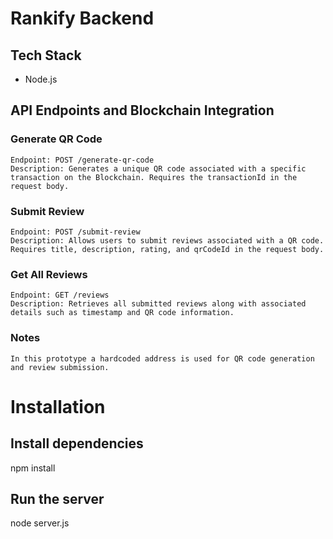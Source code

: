 # Rankify Backend

## Tech Stack

- Node.js

## API Endpoints and Blockchain Integration

### Generate QR Code
    Endpoint: POST /generate-qr-code
    Description: Generates a unique QR code associated with a specific transaction on the Blockchain. Requires the transactionId in the request body.

### Submit Review
    Endpoint: POST /submit-review
    Description: Allows users to submit reviews associated with a QR code. Requires title, description, rating, and qrCodeId in the request body.

### Get All Reviews
    Endpoint: GET /reviews
    Description: Retrieves all submitted reviews along with associated details such as timestamp and QR code information.

### Notes
    In this prototype a hardcoded address is used for QR code generation and review submission.

# Installation

## Install dependencies
npm install

## Run the server
node server.js
